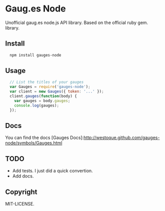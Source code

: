 Gaug.es Node
============

Unofficial gaug.es node.js API library. Based on the official ruby gem.
library.

Install
-------

```sh
  npm install gauges-node
```

Usage
-----

```js
  // List the titles of your gauges
  var Gauges = require('gauges-node');
  var client = new Gauges({ token: '...' });
  client.gauges(function(body) {
    var gauges = body.gauges;
    console.log(gauges);
  });
```

Docs
----

You can find the docs [Gauges Docs]:http://westoque.github.com/gauges-node/symbols/Gauges.html

TODO
----

* Add tests. I just did a quick convertion.
* Add docs.

Copyright
---------

MIT-LICENSE.
